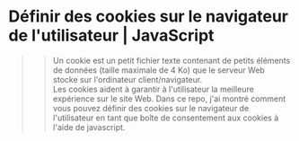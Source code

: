 # Définir des cookies sur le navigateur de l'utilisateur | JavaScript

>> Un cookie est un petit fichier texte contenant de petits éléments de données (taille maximale de 4 Ko) que le serveur Web stocke sur l'ordinateur client/navigateur. 
<br> Les cookies aident à garantir à l'utilisateur la meilleure expérience sur le site Web. Dans ce repo, j'ai montré comment vous pouvez définir des cookies sur le navigateur de l'utilisateur en tant que boîte de consentement aux cookies à l'aide de javascript.